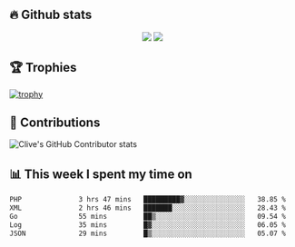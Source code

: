 ## &#128293; Github stats

<!-- GitHub Readme Streak Stats - https://github.com/DenverCoder1/github-readme-streak-stats -->
<p align="center">

<picture>
  <source 
    srcset="https://github-readme-stats.vercel.app/api?username=clivewalkden&count_private=true&show_icons=true&theme=darcula"
    media="(prefers-color-scheme: dark)"
  />
  <source
    srcset="https://github-readme-stats.vercel.app/api?username=clivewalkden&count_private=true&show_icons=true&theme=calm"
    media="(prefers-color-scheme: light), (prefers-color-scheme: no-preference)"
  />
  <img src="https://github-readme-stats.vercel.app/api?username=clivewalkden&count_private=true&show_icons=true&theme=darcula" />
</picture>

<a href="https://git.io/streak-stats" target="_blank">
  <img src="http://github-readme-streak-stats.herokuapp.com?user=clivewalkden&theme=darcula&date_format=j%20M%5B%20Y%5D" />
</a>

</p>

## &#127942; Trophies
[![trophy](https://github-profile-trophy.vercel.app/?username=clivewalkden&theme=onedark)](https://github.com/clivewalkden/github-profile-trophy)

## &#129309; Contributions
![Clive's GitHub Contributor stats](https://github-contributor-stats.vercel.app/api?username=clivewalkden)

## &#128202; This week I spent my time on
<!--START_SECTION:waka-->

```txt
PHP              3 hrs 47 mins   █████████▓░░░░░░░░░░░░░░░   38.85 %
XML              2 hrs 46 mins   ███████░░░░░░░░░░░░░░░░░░   28.43 %
Go               55 mins         ██▒░░░░░░░░░░░░░░░░░░░░░░   09.54 %
Log              35 mins         █▓░░░░░░░░░░░░░░░░░░░░░░░   06.05 %
JSON             29 mins         █▒░░░░░░░░░░░░░░░░░░░░░░░   05.07 %
```

<!--END_SECTION:waka-->
